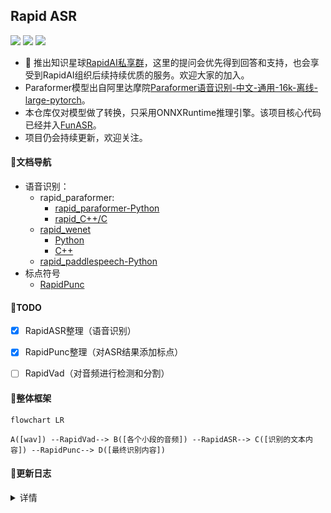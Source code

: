 ## Rapid ASR
<p align="left">
    <a href=""><img src="https://img.shields.io/badge/OS-Linux%2C%20Win%2C%20Mac-pink.svg"></a>
    <a href=""><img src="https://img.shields.io/badge/Python->=3.7,<=3.10-aff.svg"></a>
    <a href=""><img src="https://img.shields.io/badge/C++-aff.svg"></a>
</p>

- 🎉 推出知识星球[RapidAI私享群](https://t.zsxq.com/0duLBZczw)，这里的提问会优先得到回答和支持，也会享受到RapidAI组织后续持续优质的服务。欢迎大家的加入。
- Paraformer模型出自阿里达摩院[Paraformer语音识别-中文-通用-16k-离线-large-pytorch](https://www.modelscope.cn/models/damo/speech_paraformer-large_asr_nat-zh-cn-16k-common-vocab8404-pytorch/summary)。
- 本仓库仅对模型做了转换，只采用ONNXRuntime推理引擎。该项目核心代码已经并入[FunASR](https://github.com/alibaba-damo-academy/FunASR)。
- 项目仍会持续更新，欢迎关注。

#### 📖文档导航
- 语音识别：
    - rapid_paraformer:
        - [rapid_paraformer-Python](./python/README.md)
        - [rapid_C++/C](./cpp_onnx/readme.md)
    - [rapid_wenet](https://github.com/RapidAI/RapidASR/tree/rapid_wenet)
        - [Python](https://github.com/RapidAI/RapidASR/tree/rapid_wenet/python)
        - [C++](https://github.com/RapidAI/RapidASR/tree/rapid_wenet/cpp)
    - [rapid_paddlespeech-Python](https://github.com/RapidAI/RapidASR/tree/rapid_paddlespeech)
- 标点符号
    - [RapidPunc](https://github.com/RapidAI/RapidPunc)

#### 📆TODO
- [x] RapidASR整理（语音识别）
- [x] RapidPunc整理（对ASR结果添加标点）
- [ ] RapidVad（对音频进行检测和分割）


#### 🎨整体框架
```mermaid
flowchart LR

A([wav]) --RapidVad--> B([各个小段的音频]) --RapidASR--> C([识别的文本内容]) --RapidPunc--> D([最终识别内容])
```

#### 📣更新日志
<details>
<summary>详情</summary>

- 2023-02-25
   - 添加C++版本推理，使用onnxruntime引擎，预/后处理代码来自： [FastASR](https://github.com/chenkui164/FastASR)
- 2023-02-14 v2.0.3 update:
  - 修复librosa读取wav文件错误
  - 修复fbank与torch下fbank提取结果不一致bug
- 2023-02-11 v2.0.2 update:
  - 模型和推理代码解耦（`rapid_paraformer`和`resources`）
  - 支持批量推理（通过`resources/config.yaml`中`batch_size`指定）
  - 增加多种输入方式（`Union[str, np.ndarray, List[str]]`）
- 2023-02-10 v2.0.1 update:
  - 添加对输入音频为噪音或者静音的文件推理结果捕捉。

</details>
